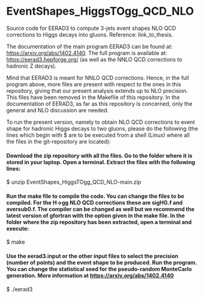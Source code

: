 # EventShapes_HiggsTOgg_QCD_NLO
Source code for EERAD3 to compute 3-jets event shapes NLO QCD corrections to Higgs decays into gluons. Reference: link_to_thesis.

The documentation of the main program EERAD3 can be found at: https://arxiv.org/abs/1402.4140. The full program is available at: https://eerad3.hepforge.org/ (as well as the NNLO QCD corrections to hadronic Z decays).

Mind that EERAD3 is meant for NNLO QCD corrections. Hence, in the full program above, more files are present with respect to the ones in this repository, giving that our present analysis extends up to NLO precision. This files have been removed in the Makefile of this repository. In the documentation of EERAD3, as far as this repository is concerned, only the general and NLO discussion are needed.


To run the present version, namely to obtain NLO QCD corrections to event shape for hadronic Higgs decays to two gluons, please do the following (the lines which begin with $ are to be executed from a shell (Linux) where all the files in the git-repository are located):

#### Download the zip repository with all the files. Go to the folder where it is stored in your laptop. Open a terminal. Extract the files with the following lines:

$ unzip EventShapes_HiggsTOgg_QCD_NLO-main.zip

#### Run the make file to compile the code. You can change the files to be compiled. For the H->gg NLO QCD corrections these are sigHG.f and aversub0.f. The compiler can be changed as well but we recommend the latest version of gfortran with the option given in the make file. In the folder where the zip repository has been extracted, open a terminal and execute:

$ make


#### Use the eerad3.input or the other input files to select the precision (number of points) and the event shape to be produced. Run the program. You can change the statistical seed for the pseudo-random MonteCarlo generation. More information at https://arxiv.org/abs/1402.4140

$ ./eerad3 
